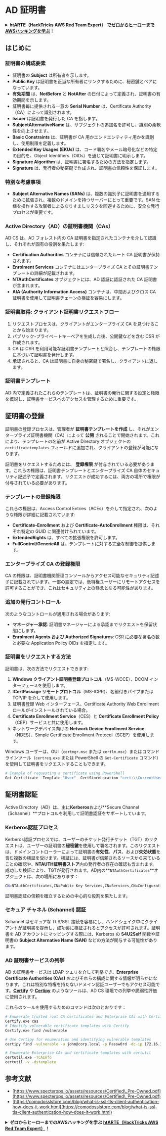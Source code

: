 # AD 証明書

<details>

<summary><strong>htARTE（HackTricks AWS Red Team Expert）</strong> <a href="https://training.hacktricks.xyz/courses/arte"><strong>でゼロからヒーローまでAWSハッキングを学ぶ</strong></a><strong>！</strong></summary>

HackTricks をサポートする他の方法:

* **HackTricks で企業を宣伝したい** または **HackTricks を PDF でダウンロードしたい** 場合は [**SUBSCRIPTION PLANS**](https://github.com/sponsors/carlospolop) をチェックしてください！
* [**公式PEASS＆HackTricksグッズ**](https://peass.creator-spring.com)を入手してください
* [**The PEASS Family**](https://opensea.io/collection/the-peass-family) を発見し、独占的な [**NFTs**](https://opensea.io/collection/the-peass-family) のコレクションをご覧ください
* **💬 [Discord グループ](https://discord.gg/hRep4RUj7f)** に参加するか、[telegram グループ](https://t.me/peass) に参加するか、**Twitter** 🐦 で **@carlospolopm** をフォローしてください [**@carlospolopm**](https://twitter.com/hacktricks_live)**.**
* **HackTricks** と [**HackTricks Cloud**](https://github.com/carlospolop/hacktricks-cloud) の GitHub リポジトリに PR を提出して、あなたのハッキングテクニックを共有してください。

</details>

## はじめに

### 証明書の構成要素

- 証明書の **Subject** は所有者を示します。
- **Public Key** は証明書を正当な所有者にリンクするために、秘密鍵とペアになっています。
- **有効期間** は、**NotBefore** と **NotAfter** の日付によって定義され、証明書の有効期間を示します。
- 証明書毎に提供される一意の **Serial Number** は、Certificate Authority（CA）によって識別されます。
- **Issuer** は証明書を発行した CA を指します。
- **SubjectAlternativeName** は、サブジェクトの追加名を許可し、識別の柔軟性を向上させます。
- **Basic Constraints** は、証明書が CA 用かエンドエンティティ用かを識別し、使用制限を定義します。
- **Extended Key Usages (EKUs)** は、コード署名やメール暗号化などの特定の目的を、Object Identifiers（OIDs）を通じて証明書に明示します。
- **Signature Algorithm** は、証明書に署名するための方法を指定します。
- **Signature** は、発行者の秘密鍵で作成され、証明書の信頼性を保証します。

### 特別な考慮事項

- **Subject Alternative Names (SANs)** は、複数の識別子に証明書を適用するために拡張され、複数のドメインを持つサーバーにとって重要です。SAN 仕様を操作する攻撃者によるなりすましリスクを回避するために、安全な発行プロセスが重要です。

### Active Directory（AD）の証明書機関（CAs）

AD CS は、AD フォレスト内の CA 証明書を指定されたコンテナを介して認識し、それぞれが固有の役割を果たします:

- **Certification Authorities** コンテナには信頼されたルート CA 証明書が保持されます。
- **Enrolment Services** コンテナにはエンタープライズ CA とその証明書テンプレートの詳細が記載されます。
- **NTAuthCertificates** オブジェクトには、AD 認証に認証された CA 証明書が含まれます。
- **AIA (Authority Information Access)** コンテナは、中間およびクロス CA 証明書を使用して証明書チェーンの検証を容易にします。

### 証明書取得: クライアント証明書リクエストフロー

1. リクエストプロセスは、クライアントがエンタープライズ CA を見つけることから始まります。
2. パブリック-プライベートキーペアを生成した後、公開鍵などを含む CSR が作成されます。
3. CA は CSR を利用可能な証明書テンプレートと照合し、テンプレートの権限に基づいて証明書を発行します。
4. 承認されると、CA は証明書に自身の秘密鍵で署名し、クライアントに返します。

### 証明書テンプレート

AD 内で定義されたこれらのテンプレートは、証明書の発行に関する設定と権限を概説し、証明書サービスへのアクセスを管理するために重要です。

## 証明書の登録

証明書の登録プロセスは、管理者が **証明書テンプレートを作成** し、それがエンタープライズ証明書機関（CA）によって **公開** されることで開始されます。これにより、テンプレートの名前が Active Directory オブジェクトの `certificatetemplates` フィールドに追加され、クライアントの登録が可能になります。

証明書をリクエストするためには、 **登録権限** が付与されている必要があります。これらの権限は、証明書テンプレートとエンタープライズ CA 自体のセキュリティ記述子で定義されます。リクエストが成功するには、両方の場所で権限が付与されている必要があります。

### テンプレートの登録権限

これらの権限は、Access Control Entries（ACEs）を介して指定され、次のような権限が詳細に記載されています:
- **Certificate-Enrollment** および **Certificate-AutoEnrollment** 権限は、それぞれ特定の GUID に関連付けられています。
- **ExtendedRights** は、すべての拡張権限を許可します。
- **FullControl/GenericAll** は、テンプレートに対する完全な制御を提供します。

### エンタープライズ CA の登録権限

CA の権限は、証明書機関管理コンソールからアクセス可能なセキュリティ記述子に記載されています。一部の設定では、低特権ユーザーにリモートアクセスを許可することができ、これはセキュリティ上の懸念となる可能性があります。

### 追加の発行コントロール

次のようなコントロールが適用される場合があります:
- **マネージャー承認**: 証明書マネージャーによる承認までリクエストを保留状態にします。
- **Enrolment Agents および Authorized Signatures**: CSR に必要な署名の数と必要な Application Policy OIDs を指定します。

### 証明書をリクエストする方法

証明書は、次の方法でリクエストできます:
1. **Windows クライアント証明書登録プロトコル**（MS-WCCE）、DCOM インターフェースを使用します。
2. **ICertPassage リモートプロトコル**（MS-ICPR）、名前付きパイプまたは TCP/IP を介して使用します。
3. 証明書登録 Web インターフェース、Certificate Authority Web Enrollment ロールがインストールされている場合。
4. **Certificate Enrollment Service**（CES）と **Certificate Enrollment Policy**（CEP）サービスと共に使用します。
5. ネットワークデバイス向けの **Network Device Enrollment Service**（NDES）、Simple Certificate Enrollment Protocol（SCEP）を使用します。

Windows ユーザーは、GUI（`certmgr.msc` または `certlm.msc`）またはコマンドラインツール（`certreq.exe` または PowerShell の `Get-Certificate` コマンド）を使用して証明書をリクエストすることもできます。
```powershell
# Example of requesting a certificate using PowerShell
Get-Certificate -Template "User" -CertStoreLocation "cert:\\CurrentUser\\My"
```
## 証明書認証

Active Directory（AD）は、主に**Kerberos**および**Secure Channel（Schannel）**プロトコルを利用して証明書認証をサポートしています。

### Kerberos認証プロセス

Kerberos認証プロセスでは、ユーザーのチケット発行チケット（TGT）のリクエストは、ユーザーの証明書の**秘密鍵**を使用して署名されます。このリクエストは、ドメインコントローラーによって証明書の**有効性**、**パス**、および**失効状態**を含む複数の検証を受けます。検証には、証明書が信頼されるソースから来ていることの確認や、**NTAUTH証明書ストア**内の発行者の存在の確認も含まれます。成功した検証により、TGTが発行されます。AD内の**`NTAuthCertificates`**オブジェクトは、次の場所にあります：
```bash
CN=NTAuthCertificates,CN=Public Key Services,CN=Services,CN=Configuration,DC=<domain>,DC=<com>
```
証明書認証の信頼を確立するための中心的な役割を果たします。

### セキュア チャネル (Schannel) 認証

Schannel はセキュアな TLS/SSL 接続を容易にし、ハンドシェイク中にクライアントが証明書を提示し、成功裏に検証されるとアクセスが許可されます。証明書を AD アカウントにマッピングする際には、Kerberos の **S4U2Self** 関数や証明書の **Subject Alternative Name (SAN)** などの方法が関与する可能性があります。

### AD 証明書サービスの列挙

AD の証明書サービスは LDAP クエリを介して列挙でき、**Enterprise Certificate Authorities (CAs)** およびそれらの構成に関する情報が明らかになります。これは特別な特権を持たないドメイン認証ユーザーでもアクセス可能です。**[Certify](https://github.com/GhostPack/Certify)** や **[Certipy](https://github.com/ly4k/Certipy)** のようなツールは、AD CS 環境での列挙や脆弱性評価に使用されます。

これらのツールを使用するためのコマンドは次のとおりです：
```bash
# Enumerate trusted root CA certificates and Enterprise CAs with Certify
Certify.exe cas
# Identify vulnerable certificate templates with Certify
Certify.exe find /vulnerable

# Use Certipy for enumeration and identifying vulnerable templates
certipy find -vulnerable -u john@corp.local -p Passw0rd -dc-ip 172.16.126.128

# Enumerate Enterprise CAs and certificate templates with certutil
certutil.exe -TCAInfo
certutil -v -dstemplate
```
## 参考文献

* [https://www.specterops.io/assets/resources/Certified\_Pre-Owned.pdf](https://www.specterops.io/assets/resources/Certified\_Pre-Owned.pdf)
* [https://comodosslstore.com/blog/what-is-ssl-tls-client-authentication-how-does-it-work.html](https://comodosslstore.com/blog/what-is-ssl-tls-client-authentication-how-does-it-work.html)

<details>

<summary><strong>ゼロからヒーローまでのAWSハッキングを学ぶ</strong> <a href="https://training.hacktricks.xyz/courses/arte"><strong>htARTE（HackTricks AWS Red Team Expert）</strong></a><strong>！</strong></summary>

HackTricksをサポートする他の方法:

* **HackTricksで企業を宣伝したい**または**HackTricksをPDFでダウンロードしたい**場合は、[**SUBSCRIPTION PLANS**](https://github.com/sponsors/carlospolop)をチェックしてください！
* [**公式PEASS＆HackTricksスワッグ**](https://peass.creator-spring.com)を手に入れる
* [**The PEASS Family**](https://opensea.io/collection/the-peass-family)を発見し、独占的な[**NFTs**](https://opensea.io/collection/the-peass-family)のコレクションを見つける
* **💬 [**Discordグループ**](https://discord.gg/hRep4RUj7f)または[**telegramグループ**](https://t.me/peass)に参加するか、**Twitter** 🐦 [**@carlospolopm**](https://twitter.com/hacktricks_live)をフォローする。
* **HackTricks**および**HackTricks Cloud**のgithubリポジトリにPRを提出して、あなたのハッキングトリックを共有してください。

</details>

